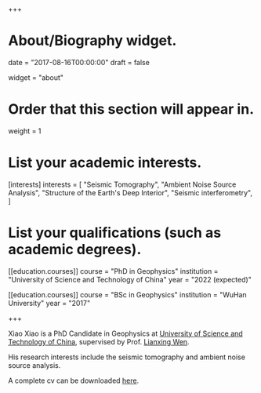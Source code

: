 +++
# About/Biography widget.

date = "2017-08-16T00:00:00"
draft = false

widget = "about"

# Order that this section will appear in.
weight = 1

# List your academic interests.
[interests]
  interests = [
    "Seismic Tomography",
    "Ambient Noise Source Analysis",
    "Structure of the Earth's Deep Interior",
    "Seismic interferometry",
  ]

# List your qualifications (such as academic degrees).
[[education.courses]]
  course = "PhD in Geophysics"
  institution = "University of Science and Technology of China"
  year = "2022 (expected)"

[[education.courses]]
  course = "BSc in Geophysics"
  institution = "WuHan University"
  year = "2017"

+++

Xiao Xiao is a PhD Candidate in Geophysics at
[University of Science and Technology of China](http://en.ustc.edu.cn/),
supervised by Prof. [Lianxing Wen](http://geophysics.geo.sunysb.edu/wen/).

His research interests include the seismic tomography and ambient noise source analysis. 

A complete cv can be downloaded [here](cv.pdf).
